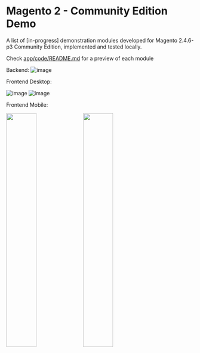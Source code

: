 # Magento 2 - Community Edition Demo

A list of [in-progress] demonstration modules developed for Magento 2.4.6-p3 Community Edition, implemented and tested locally.

Check <a href="https://github.com/lastralab/demo/blob/main/app/code/README.md">app/code/README.md</a> for a preview of each module

Backend:
![image](https://github.com/lastralab/demo/assets/22894897/7d6c4687-baa0-4f9a-b0e8-b3a462bb309d)


Frontend Desktop:

![image](https://github.com/lastralab/demo/assets/22894897/87c9d05a-a246-4460-8664-fc26c5dc60e5)
![image](https://github.com/lastralab/demo/assets/22894897/4186d0f8-c9c2-44b0-8392-9ad8cd56f22b)

Frontend Mobile:

<img src="https://github.com/lastralab/demo/assets/22894897/88607695-5145-446c-a898-87143e92312e" style="width:40%;"/> 
<img src="https://github.com/lastralab/demo/assets/22894897/09480860-a9ad-42a9-b119-c9ef2cf50a33" style="width:40%;"/>



